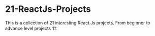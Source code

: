 # 21-ReactJs-Projects
This is a collection of 21 interesting React.Js projects. From beginner to advance level projects 🏗️
